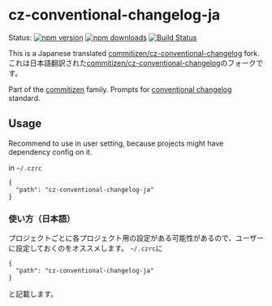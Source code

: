 # cz-conventional-changelog-ja

Status:
[![npm version](https://img.shields.io/npm/v/cz-conventional-changelog-ja.svg?style=flat-square)](https://www.npmjs.org/package/cz-conventional-changelog-ja)
[![npm downloads](https://img.shields.io/npm/dm/cz-conventional-changelog-ja.svg?style=flat-square)](http://npm-stat.com/charts.html?package=cz-conventional-changelog-ja&from=2015-08-01)
[![Build Status](https://img.shields.io/travis/commitizen/cz-conventional-changelog-ja.svg?style=flat-square)](https://travis-ci.org/commitizen/cz-conventional-changelog-ja)

This is a Japanese translated [commitizen/cz\-conventional\-changelog](https://github.com/commitizen/cz-conventional-changelog) fork.
これは日本語翻訳された[commitizen/cz\-conventional\-changelog](https://github.com/commitizen/cz-conventional-changelog)のフォークです。

Part of the [commitizen](https://github.com/commitizen/cz-cli) family. Prompts for [conventional changelog](https://github.com/conventional-changelog/conventional-changelog) standard.

## Usage
Recommend to use in user setting, because projects might have dependency config on it.

in `~/.czrc`
```
{
  "path": "cz-conventional-changelog-ja"
}
```

### 使い方（日本語）
プロジェクトごとに各プロジェクト用の設定がある可能性があるので、ユーザーに設定しておくのをオススメします。
`~/.czrc`に
```
{
  "path": "cz-conventional-changelog-ja"
}
```
と記載します。
